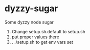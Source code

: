 # dyzzy-sugar
Some dyzzy node sugar

1. Change setup.sh.default to setup.sh
2. put proper values there
3. . ./setup.sh to get env vars set